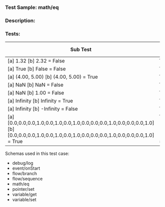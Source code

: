 ### **Test Sample:** math/eq
### **Description:** 

### Tests:
| Sub Test | Result Var.Name | Result Var.Id | Expected Value
| ----------- | ----------- | ----------- |----------- |
| [a] 1.32 [b] 2.32 = False | TestResult_math/eq_[a] 1.32 [b] 2.32 = False | 1 | False
| [a] True [b] False = False | TestResult_math/eq_[a] True [b] False = False | 3 | False
| [a] (4.00, 5.00) [b] (4.00, 5.00) = True | TestResult_math/eq_[a] (4.00, 5.00) [b] (4.00, 5.00) = True | 5 | True
| [a] NaN [b] NaN = False | TestResult_math/eq_[a] NaN [b] NaN = False | 7 | False
| [a] NaN [b] 1.00 = False | TestResult_math/eq_[a] NaN [b] 1.00 = False | 9 | False
| [a] Infinity [b] Infinity = True | TestResult_math/eq_[a] Infinity [b] Infinity = True | 11 | True
| [a] Infinity [b] -Infinity = False | TestResult_math/eq_[a] Infinity [b] -Infinity = False | 13 | False
| [a] [0.0,0.0,0.0,1.0,0.0,1.0,0.0,1.0,0.0,0.0,0.0,1.0,0.0,0.0,0.0,1.0] [b] [0.0,0.0,0.0,1.0,0.0,1.0,0.0,1.0,0.0,0.0,0.0,1.0,0.0,0.0,0.0,1.0] = True | TestResult_math/eq_[a] [0.0,0.0,0.0,1.0,0.0,1.0,0.0,1.0,0.0,0.0,0.0,1.0,0.0,0.0,0.0,1.0] [b] [0.0,0.0,0.0,1.0,0.0,1.0,0.0,1.0,0.0,0.0,0.0,1.0,0.0,0.0,0.0,1.0] = True | 15 | True

Schemas used in this test case:
- debug/log
- event/onStart
- flow/branch
- flow/sequence
- math/eq
- pointer/set
- variable/get
- variable/set
